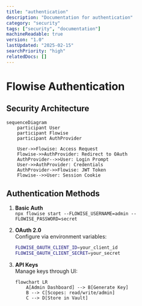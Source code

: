 ```yaml
---
title: "authentication"
description: "Documentation for authentication"
category: "security"
tags: ["security", "documentation"]
machineReadable: true
version: "1.0"
lastUpdated: "2025-02-15"
searchPriority: "high"
relatedDocs: []
---
```


# Flowise Authentication

## Security Architecture
```mermaid
sequenceDiagram
    participant User
    participant Flowise
    participant AuthProvider
    
    User->>Flowise: Access Request
    Flowise->>AuthProvider: Redirect to OAuth
    AuthProvider-->>User: Login Prompt
    User->>AuthProvider: Credentials
    AuthProvider->>Flowise: JWT Token
    Flowise-->>User: Session Cookie
```

## Authentication Methods
1. **Basic Auth**  
   `npx flowise start --FLOWISE_USERNAME=admin --FLOWISE_PASSWORD=secret`

2. **OAuth 2.0**  
   Configure via environment variables:
   ```bash
   FLOWISE_OAUTH_CLIENT_ID=your_client_id
   FLOWISE_OAUTH_CLIENT_SECRET=your_secret
   ```

3. **API Keys**  
   Manage keys through UI:  
   ```mermaid
   flowchart LR
       A[Admin Dashboard] --> B[Generate Key]
       B --> C[Scopes: read/write/admin]
       C --> D[Store in Vault]
   ```
